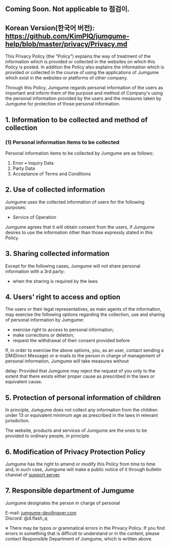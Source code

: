 ## Coming Soon. Not applicable to 점검이.

## Korean Version(한국어 버전): https://github.com/KimPlQ/jumgume-help/blob/master/privacy/Privacy.md

This Privacy Policy (the "Policy") explains the way of treatment of the information which is
provided or collected in the websites on which this Policy is posted. In addition the Policy also
explains the information which is provided or collected in the course of using the applications
of Jumgume which exist in the websites or platforms of other company.

Through this Policy, Jumgume regards personal information of the users as important and
inform them of the purpose and method of Company's using the personal information
provided by the users and the measures taken by Jumgume for protection of those personal
information.

## 1. Information to be collected and method of collection
### (1) Personal information items to be collected
Personal information items to be collected by Jumgume are as follows:
1. Error • Inquiry Data
2. Party Data
3. Acceptance of Terms and Conditions

## 2. Use of collected information
Jumgume uses the collected information of users for the following purposes:
- Service of Operation

Jumgume agrees that it will obtain consent from the users, if Jumgume desires to use
the information other than those expressly stated in this Policy.

## 3. Sharing collected information
Except for the following cases, Jumgume will not share personal information with a 3rd
party:
- when the sharing is required by the laws
 
## 4. Users' right to access and option
The users or their legal representatives, as main agents of the information, may exercise the
following options regarding the collection, use and sharing of personal information by Jumgume:

- exercise right to access to personal information;
- make corrections or deletion;
- request the withdrawal of their consent provided before

If, in order to exercise the above options, you, as an user, contact sending a DM(Direct Message) 
or e-mails to the person in charge of management of personal information, Jumgume will take measures without

delay: Provided that Jumgume may reject the request of you only to the extent that there
exists either proper cause as prescribed in the laws or equivalent cause.

## 5. Protection of personal information of children
In principle, Jumgume does not collect any information from the children under 13 or
equivalent minimum age as prescribed in the laws in relevant jurisdiction. 

The website, products and services of Jumgume are the ones to be provided to ordinary people, in principle.

## 6. Modification of Privacy Protection Policy
Jumgume has the right to amend or modify this Policy from time to time and, in such case,
Jumgume will make a public notice of it through bulletin channel of [support server](https://jumgume.timeless-dev.kr/discord).

## 7. Responsible department of Jumgume
Jumgume designates the person in charge of personal

E-mail: jumgume-dev@naver.com <br>
Discord: @d.flash_q

※ There may be typos or grammatical errors in the Privacy Policy.
If you find errors in something that is difficult to understand or in the content, please contact Responsible Department of Jumgume, which is written above.
